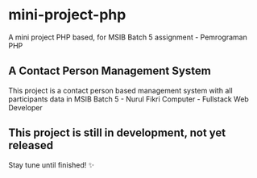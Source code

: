 # mini-project-php

A mini project PHP based, for MSIB Batch 5 assignment - Pemrograman PHP <br>

## A Contact Person Management System

This project is a contact person based management system with all participants data in MSIB Batch 5 - Nurul Fikri Computer - Fullstack Web Developer

## This project is still in development, not yet released

Stay tune until finished! ✨

